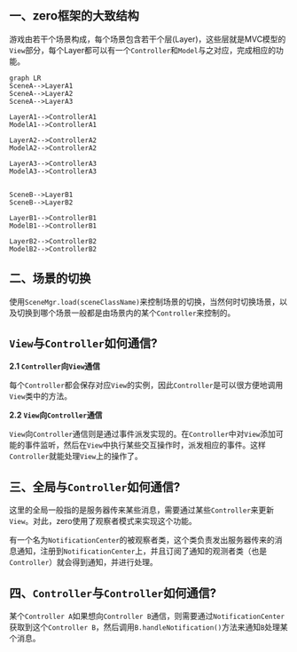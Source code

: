 ## 一、zero框架的大致结构
游戏由若干个场景构成，每个场景包含若干个层(Layer)，这些层就是MVC模型的`View`部分，每个Layer都可以有一个`Controller`和`Model`与之对应，完成相应的功能。

```
graph LR
SceneA-->LayerA1
SceneA-->LayerA2
SceneA-->LayerA3

LayerA1-->ControllerA1
ModelA1-->ControllerA1

LayerA2-->ControllerA2
ModelA2-->ControllerA2

LayerA3-->ControllerA3
ModelA3-->ControllerA3


SceneB-->LayerB1
SceneB-->LayerB2

LayerB1-->ControllerB1
ModelB1-->ControllerB1

LayerB2-->ControllerB2
ModelB2-->ControllerB2

```
## 二、场景的切换
使用`SceneMgr.load(sceneClassName)`来控制场景的切换，当然何时切换场景，以及切换到哪个场景一般都是由场景内的某个`Controller`来控制的。

## `View`与`Controller`如何通信?
**2.1 `Controller`向`View`通信**

每个`Controller`都会保存对应`View`的实例，因此`Controller`是可以很方便地调用`View`类中的方法。

**2.2 `View`向`Controller`通信**

`View`向`Controller`通信则是通过事件派发实现的。在`Controller`中对`View`添加可能的事件监听，然后在`View`中执行某些交互操作时，派发相应的事件。这样`Controller`就能处理`View`上的操作了。

## 三、全局与`Controller`如何通信?
这里的全局一般指的是服务器传来某些消息，需要通过某些`Controller`来更新`View`。对此，zero使用了观察者模式来实现这个功能。

有一个名为`NotificationCenter`的被观察者类，这个类负责发出服务器传来的消息通知，注册到`NotificationCenter`上，并且订阅了通知的观测者类（也是`Controller`）就会得到通知，并进行处理。

## 四、`Controller`与`Controller`如何通信?
某个`Controller A`如果想向`Controller B`通信，则需要通过`NotificationCenter`获取到这个`Controller B`，然后调用`B.handleNotification()`方法来通知`B`处理某个消息。

